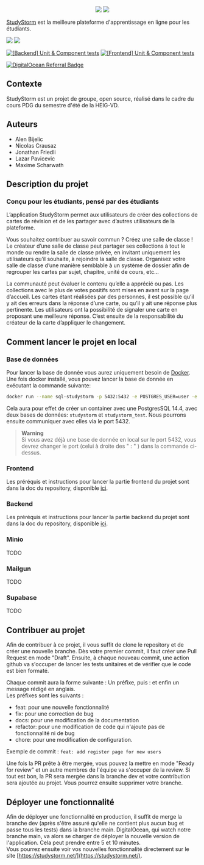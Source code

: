 <div align="center">
  <img src="https://user-images.githubusercontent.com/6887819/186343424-9262d753-1b96-410f-bd3d-5d3b3eea4518.svg" \>
  <img src="https://user-images.githubusercontent.com/6887819/186343452-a07e99be-9483-40ab-bf2a-5db76404a4b1.svg" \>
</div>

[StudyStorm](https://studystorm.net) est la meilleure plateforme d'apprentissage en ligne pour les étudiants.

[![](https://img.shields.io/badge/licence-MIT-blue.svg)](https://opensource.org/licenses/MIT)
![](https://img.shields.io/badge/version-1.0.0-blue.svg)

[![[Backend] Unit & Component tests](https://github.com/StudyStorm/api-backend/actions/workflows/test.yml/badge.svg)](https://github.com/StudyStorm/api-backend/actions/workflows/test.yml)
[![[Frontend] Unit & Component tests](https://github.com/StudyStorm/application/actions/workflows/test.yml/badge.svg)](https://github.com/StudyStorm/application/actions/workflows/test.yml)

[![DigitalOcean Referral Badge](https://web-platforms.sfo2.digitaloceanspaces.com/WWW/Badge%203.svg)](https://www.digitalocean.com/?refcode=935ca50df3d4&utm_campaign=Referral_Invite&utm_medium=Referral_Program&utm_source=badge)



## Contexte
StudyStorm est un projet de groupe, open source, réalisé dans le cadre du cours PDG du semestre d'été de la HEIG-VD.

## Auteurs

- Alen Bijelic
- Nicolas Crausaz
- Jonathan Friedli
- Lazar Pavicevic
- Maxime Scharwath

## Description du projet
### Conçu pour les étudiants, pensé par des étudiants
L’application StudyStorm permet aux utilisateurs de créer des collections de cartes de révision et de les partager avec d’autres utilisateurs de la plateforme. 

Vous souhaitez contribuer au savoir commun ? Créez une salle de classe !
Le créateur d’une salle de classe peut partager ses collections à tout le monde ou rendre la salle de classe privée, en invitant uniquement les utilisateurs qu’il souhaite, à rejoindre la salle de classe. Organisez votre salle de classe d’une manière semblable à un système de dossier afin de regrouper les cartes par sujet, chapitre, unité de cours, etc…

La communauté peut évaluer le contenu qu’elle a apprécié ou pas. Les collections avec le plus de votes positifs sont mises en avant sur la page d’accueil. Les cartes étant réalisées par des personnes, il est possible qu’il y ait des erreurs dans la réponse d’une carte, ou qu’il y ait une réponse plus pertinente. Les utilisateurs ont la possibilité de signaler une carte en proposant une meilleure réponse. C’est ensuite de la responsabilité du créateur de la carte d’appliquer le changement.

## Comment lancer le projet en local

### Base de données
Pour lancer la base de donnée vous aurez uniquement besoin de [Docker](https://docs.docker.com/engine/install/).  
Une fois docker installé, vous pouvez lancer la base de donnée en exécutant la commande suivante:
```bash
docker run --name sql-studystorm -p 5432:5432 -e POSTGRES_USER=user -e POSTGRES_PASSWORD=password123 -e POSTGRES_MULTIPLE_DATABASES=studystorm,studystorm_test gradescope/postgresql-multiple-databases:14.4
```
Cela aura pour effet de créer un container avec une PostgresSQL 14.4, avec deux bases de données: `studystorm` et `studystorm_test`. Nous pourrons ensuite communiquer avec elles via le port 5432.

> **Warning**  
> Si vous avez déjà une base de donnée en local sur le port 5432, vous devrez changer le port (celui à droite des " : " ) dans la commande ci-dessus.

### Frontend
Les préréquis et instructions pour lancer la partie frontend du projet sont dans la doc du repository, disponible [ici](https://github.com/StudyStorm/application#readme).

### Backend
Les préréquis et instructions pour lancer la partie backend du projet sont dans la doc du repository, disponible [ici](https://github.com/StudyStorm/api-backend#readme).

### Minio
TODO

### Mailgun 
TODO

### Supabase
TODO

## Contribuer au projet
 Afin de contribuer à ce projet, il vous suffit de clone le repository et de créer une nouvelle branche. Dès votre premier commit, il faut créer une Pull Request en mode "Draft". Ensuite, à chaque nouveau commit, une action github va s'occuper de lancer les tests unitaires et de vérifier que le code est bien formaté. 

 Chaque commit aura la forme suivante : Un préfixe, puis : et enfin un message rédigé en anglais.  
  Les préfixes sont les suivants : 
 * feat: pour une nouvelle fonctionnalité
 * fix: pour une correction de bug
 * docs: pour une modification de la documentation
 * refactor: pour une modification de code qui n'ajoute pas de fonctionnalité ni de bug
 * chore: pour une modification de configuration.

 Exemple de commit : ```feat: add register page for new users```

 Une fois la PR prête à être mergée, vous pouvez la mettre en mode "Ready for review" et un autre membres de l'équipe va s'occuper de la review. Si tout est bon, la PR sera mergée dans la branche dev et votre contribution sera ajoutée au projet. Vous pourrez ensuite supprimer votre branche.

 ## Déployer une fonctionnalité
Afin de déployer une fonctionnalité en production, il suffit de merge la branche dev (après s'être assuré qu'elle ne contient plus aucun bug et passe tous les tests) dans la branche main. DigitalOcean, qui watch notre branche main, va alors se charger de déployer la nouvelle version de l'application. Cela peut prendre entre 5 et 10 minutes.  
Vous pourrez ensuite voir vos nouvelles fonctionnalité directement sur le site [https://studystorm.net/](https://studystorm.net/).
